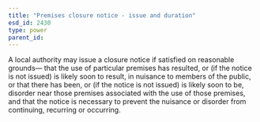 ```yaml
---
title: "Premises closure notice - issue and duration"
esd_id: 2430
type: power
parent_id:  
---
```


A local authority may issue a closure notice if satisfied on reasonable grounds—
that the use of particular premises has resulted, or (if the notice is not issued) is likely soon to result, in nuisance to members of the public, or
that there has been, or (if the notice is not issued) is likely soon to be, disorder near those premises associated with the use of those premises,
and that the notice is necessary to prevent the nuisance or disorder from continuing, recurring or occurring.

